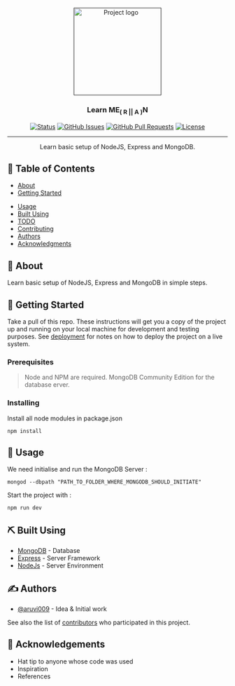 <p align="center">
  <a href="" rel="noopener">
 <img width=200px height=200px src="https://i.imgur.com/6wj0hh6.jpg" alt="Project logo"></a>
</p>

<h3 align="center">Learn ME<sub>( R || A )</sub>N</h3>

<div align="center">

[![Status](https://img.shields.io/badge/status-active-success.svg)]()
[![GitHub Issues](https://img.shields.io/github/issues/aruvi009/learnMExN.svg)](https://github.com/aruvi009/learnMExN/issues)
[![GitHub Pull Requests](https://img.shields.io/github/issues-pr/aruvi009/learnMExN.svg)](https://github.com/aruvi009/learnMExN/pulls)
[![License](https://img.shields.io/badge/license-MIT-blue.svg)](/LICENSE)

</div>

---

<p align="center"> Learn basic setup of NodeJS, Express and MongoDB.
    <br> 
</p>

## 📝 Table of Contents

- [About](#about)
- [Getting Started](#getting_started)
<!-- - [Deployment](#deployment) -->
- [Usage](#usage)
- [Built Using](#built_using)
- [TODO](../TODO.md)
- [Contributing](../CONTRIBUTING.md)
- [Authors](#authors)
- [Acknowledgments](#acknowledgement)

## 🧐 About <a name = "about"></a>

Learn basic setup of NodeJS, Express and MongoDB in simple steps.

## 🏁 Getting Started <a name = "getting_started"></a>

Take a pull of this repo. These instructions will get you a copy of the project up and running on your local machine for development and testing purposes. See [deployment](#deployment) for notes on how to deploy the project on a live system.

### Prerequisites

 > Node and NPM are required. 
 > MongoDB Community Edition for the database erver.

### Installing

Install all node modules in package.json

```
npm install
```

<!-- 
## 🔧 Running the tests <a name = "tests"></a>

Explain how to run the automated tests for this system.

### Break down into end to end tests

Explain what these tests test and why

```
Give an example
```

### And coding style tests

Explain what these tests test and why

```
Give an example
``` -->

## 🎈 Usage <a name="usage"></a>

We need initialise and run the MongoDB Server : 

```
mongod --dbpath "PATH_TO_FOLDER_WHERE_MONGODB_SHOULD_INITIATE"
```

Start the project with : 

```
npm run dev
```

<!-- ## 🚀 Deployment <a name = "deployment"></a>

Add additional notes about how to deploy this on a live system. -->

## ⛏️ Built Using <a name = "built_using"></a>

- [MongoDB](https://www.mongodb.com/) - Database
- [Express](https://expressjs.com/) - Server Framework
- [NodeJs](https://nodejs.org/en/) - Server Environment

## ✍️ Authors <a name = "authors"></a>

- [@aruvi009](https://github.com/aruvi009) - Idea & Initial work

See also the list of [contributors](https://github.com/aruvi009/learnMExN/contributors) who participated in this project.

## 🎉 Acknowledgements <a name = "acknowledgement"></a>

- Hat tip to anyone whose code was used
- Inspiration
- References
